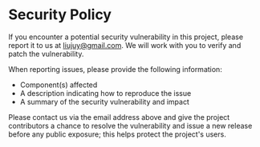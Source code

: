 # Security Policy

If you encounter a potential security vulnerability in this project, please report it to us at liujuy@gmail.com. We will work with you to verify and patch the vulnerability.

When reporting issues, please provide the following information:

- Component(s) affected
- A description indicating how to reproduce the issue
- A summary of the security vulnerability and impact

Please contact us via the email address above and give the project contributors a chance to resolve the vulnerability and issue a new release before any public exposure; this helps protect the project's users.
